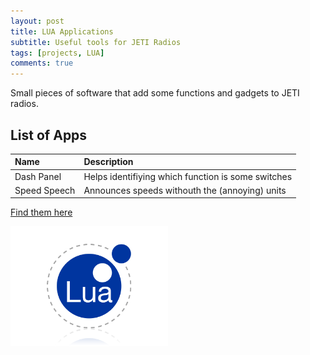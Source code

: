 ```yaml
---
layout: post
title: LUA Applications
subtitle: Useful tools for JETI Radios
tags: [projects, LUA]
comments: true
---
```


Small pieces of software that add some functions and gadgets to JETI radios.

## List of Apps

| Name | Description |
| :------ |:--- | 
| Dash Panel | Helps identifiying which function is some switches |
| Speed Speech | Announces speeds withouth the (annoying) units |

[Find them here](/projects/lua)

<p> 
<img src="/img/lua.png" width="50%" margin-left="auto" margin-right="auto" display="block">
</p>
